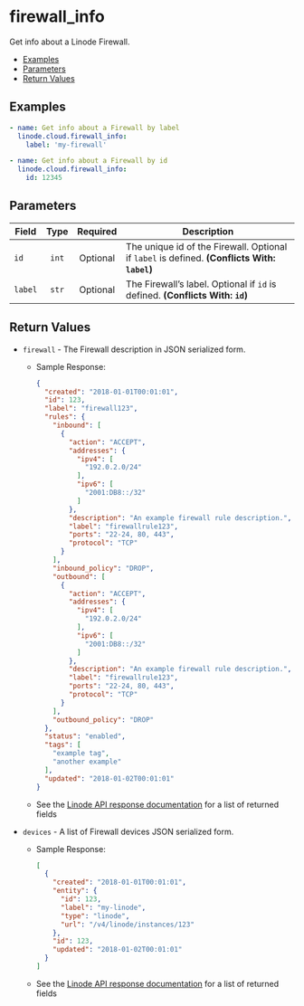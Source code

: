 # firewall_info

Get info about a Linode Firewall.


- [Examples](#examples)
- [Parameters](#parameters)
- [Return Values](#return-values)

## Examples

```yaml
- name: Get info about a Firewall by label
  linode.cloud.firewall_info:
    label: 'my-firewall' 
```

```yaml
- name: Get info about a Firewall by id
  linode.cloud.firewall_info:
    id: 12345
```










## Parameters

| Field     | Type | Required | Description                                                                  |
|-----------|------|----------|------------------------------------------------------------------------------|
| `id` | <center>`int`</center> | <center>Optional</center> | The unique id of the Firewall. Optional if `label` is defined.  **(Conflicts With: `label`)** |
| `label` | <center>`str`</center> | <center>Optional</center> | The Firewall’s label. Optional if `id` is defined.  **(Conflicts With: `id`)** |






## Return Values

- `firewall` - The Firewall description in JSON serialized form.

    - Sample Response:
        ```json
        {
          "created": "2018-01-01T00:01:01",
          "id": 123,
          "label": "firewall123",
          "rules": {
            "inbound": [
              {
                "action": "ACCEPT",
                "addresses": {
                  "ipv4": [
                    "192.0.2.0/24"
                  ],
                  "ipv6": [
                    "2001:DB8::/32"
                  ]
                },
                "description": "An example firewall rule description.",
                "label": "firewallrule123",
                "ports": "22-24, 80, 443",
                "protocol": "TCP"
              }
            ],
            "inbound_policy": "DROP",
            "outbound": [
              {
                "action": "ACCEPT",
                "addresses": {
                  "ipv4": [
                    "192.0.2.0/24"
                  ],
                  "ipv6": [
                    "2001:DB8::/32"
                  ]
                },
                "description": "An example firewall rule description.",
                "label": "firewallrule123",
                "ports": "22-24, 80, 443",
                "protocol": "TCP"
              }
            ],
            "outbound_policy": "DROP"
          },
          "status": "enabled",
          "tags": [
            "example tag",
            "another example"
          ],
          "updated": "2018-01-02T00:01:01"
        }
        ```
    - See the [Linode API response documentation](https://www.linode.com/docs/api/networking/#firewall-view) for a list of returned fields


- `devices` - A list of Firewall devices JSON serialized form.

    - Sample Response:
        ```json
        [
          {
            "created": "2018-01-01T00:01:01",
            "entity": {
              "id": 123,
              "label": "my-linode",
              "type": "linode",
              "url": "/v4/linode/instances/123"
            },
            "id": 123,
            "updated": "2018-01-02T00:01:01"
          }
        ]
        ```
    - See the [Linode API response documentation](https://www.linode.com/docs/api/networking/#firewall-device-view) for a list of returned fields



